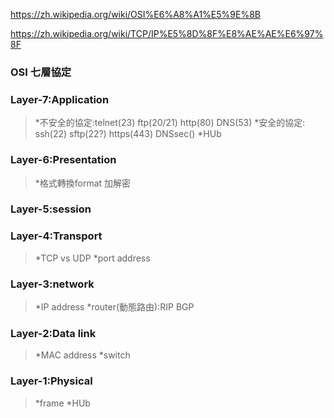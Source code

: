 https://zh.wikipedia.org/wiki/OSI%E6%A8%A1%E5%9E%8B


https://zh.wikipedia.org/wiki/TCP/IP%E5%8D%8F%E8%AE%AE%E6%97%8F


### OSI 七層協定

### Layer-7:Application
>*不安全的協定:telnet(23) ftp(20/21) http(80) DNS(53)
>*安全的協定: ssh(22) sftp(22?) https(443) DNSsec()
>*HUb
### Layer-6:Presentation
>*格式轉換format 加解密
### Layer-5:session
### Layer-4:Transport
>*TCP vs UDP
>*port address
### Layer-3:network
>*IP address
>*router(動態路由):RIP BGP
### Layer-2:Data link
>*MAC address
>*switch
### Layer-1:Physical
>*frame
>*HUb

